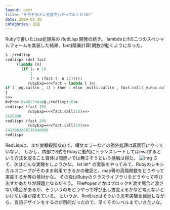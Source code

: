 ```yaml
---
layout: post
title: "そろそろオレ言語でもやっておくか(8)"
date: 2009-03-30
categories: 言語
---
```

Rubyで書いたLisp処理系の RedLisp 開発の続き。
lambdaとifの二つのスペシャルフォームを実装した結果、fact(階乗計算)関数が動くようになった。
```lisp
$ ./redlisp
redlisp> (def fact
     (lambda (n)
       (if (= n 1)
           1
           (* n (fact (- n 1))))))
          rubyExp=<<<fact = lambda { |n|
if ( _eq.call(n , 1) ) then 1 else _multi.call(n , fact.call(_minus.call(n , 1))) end
}
>>>
#<Proc:0x4022dea0@./redlisp:263> 
redlisp> (fact 10)
          rubyExp=<<<fact.call(10)>>>
3628800
redlisp> (fact 20)
          rubyExp=<<<fact.call(20)>>>
2432902008176640000
redlisp> 
```

RedLispは、まだ実験段階なので、構文エラーなどの例外処理は真面目にやっていない。
しかし、内部でS式をRubyに動的にトランスレートしてはevalするという方式を取ること自体は間違いでは無さそうという感触は得た。
 ![img](http://farm4.static.flickr.com/3601/3394736419_80a85b7aaa_m.jpg)
さて、次はどんな実験をしようかな。
let let* の実装をやってみて、Rubyのレキシカルスコープがそのまま利用できるかの確認と、map等の高階関数をどうやって実装するか等の検討かな。
その後はRubyのクラスライブラリをどうやって呼び出すかあたりが課題となるだろう。
File#openとかはブロックを渡す場合と渡さない場合があるが、そういうのをどうやって呼び出し方変えるかなど考えないといけない事が控えている。
というか、RedLispはそういう思考実験を繰返しながら、言語デザインをするのが目的だったので、早くそのレベルまでいきたいな。
